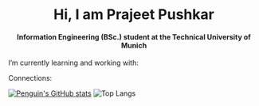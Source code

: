<h1 align = "center"> Hi, I am Prajeet Pushkar </h1>

<h4 align = "center"> Information Engineering (BSc.) student at the Technical University of Munich </h4>

I’m currently learning and working with: 


Connections: 

[![Penguin's GitHub stats](https://github-readme-stats.vercel.app/api?username=PenguinPuff)](https://github.com/anuraghazra/github-readme-stats) 
![Top Langs](https://github-readme-stats.vercel.app/api/top-langs/?username=PenguinPuff&layout=compact)

